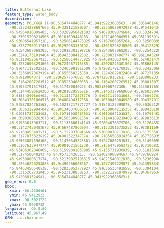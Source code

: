 ```yaml
---
title: Butternut Lake
feature_type: water_body
description: ''
geometry: POLYGON ((-90.5354744848777 45.94129223683583, -90.53564614625401 45.94176972468263,
  -90.53324288697665 45.94338121580507, -90.53358620972928 45.94541043429171, -90.53204125733347
  45.94564916099485, -90.53289956421503 45.94678309879684, -90.53247041077876 45.94952832583658,
  -90.53015298218506 45.95161699446233, -90.5271489080951 45.95113959143053, -90.52568978639194
  45.95006541957218, -90.52586144776825 45.95167666955264, -90.5256039556993 45.95281048405231,
  -90.52877969117456 45.95292983159792, -90.53015298218506 45.95412329291664, -90.53015298218506
  45.95543607068203, -90.52912301392716 45.95543607068203, -90.52543229432298 45.95758418540117,
  -90.52491731019404 45.95943388412682, -90.5250031408777 45.96110452667813, -90.52611893982824
  45.96110452667813, -90.52586144776825 45.9646843053764, -90.52483147950139 45.9662354709779,
  -90.52526063294665 45.96724967115685, -90.52028245301562 45.96868145156266, -90.52165574402613
  45.97047112502532, -90.52465981812509 45.97208178170018, -90.5242306646888 45.97369239153578,
  -90.52568978639194 45.97655558225858, -90.52242822022404 45.97727135680874, -90.52182740541143
  45.97918004371, -90.52062577576825 45.97870287815261, -90.51908082337245 45.97721170928314,
  -90.51642007203512 45.97852394000853, -90.51642007203512 45.98001507354064, -90.51779336304563
  45.97953791517934, -90.517450040293 45.98252008747306, -90.51556176515356 45.98317614382176,
  -90.51444596620303 45.98281829586816, -90.51453179688669 45.98603884418191, -90.51418847413409
  45.98824540800963, -90.51152772278776 45.99057115033862, -90.50843781800515 45.99385087728101,
  -90.50843781800515 45.99480494317066, -90.50500459046989 45.99432791228182, -90.50388879151939
  45.99587824763568, -90.50217217774727 45.99540122599878, -90.50363129945042 45.99414902463846,
  -90.50363129945042 45.99134637606553, -90.50509042115357 45.98943810859119, -90.50689286561833
  45.98955737723603, -90.50715035767831 45.98639667131837, -90.50706452699464 45.98341470783894,
  -90.50903863282673 45.98156580981554, -90.51144189210409 45.97983613963711, -90.50946778627201
  45.97983613963711, -90.51135606141143 45.97804676879706, -90.51264352173828 45.97679417480311,
  -90.51427430482673 45.97667487865904, -90.51333016725252 45.97381169410497, -90.51564759583722
  45.97160455497571, -90.51727837891669 45.97088870717916, -90.51753587098564 45.96927801580849,
  -90.51770753236197 45.96802522347074, -90.51856583924354 45.96772693540423, -90.51676339478774
  45.96563887396368, -90.51470345826301 45.96247680251837, -90.51496095033197 45.96086586654089,
  -90.51676339478774 45.95901621561838, -90.51564759583722 45.95710683377091, -90.51564759583722
  45.95406362046069, -90.51599091858985 45.95155731930839, -90.51813668580724 45.95048315554656,
  -90.517450040293 45.94785733426515, -90.52002496094667 45.94797669247615, -90.52019662232298
  45.94958800317574, -90.52139825196615 45.94821540812836, -90.52362984986721 45.94618629231859,
  -90.52646226258085 45.94499266008667, -90.5277497229077 45.94439583433302, -90.52835053772927
  45.94463456540538, -90.52835053772927 45.94636533493659, -90.53041047425401 45.94636533493659,
  -90.53152627320455 45.94523138858953, -90.53221291870979 45.94367963494692, -90.53332871766032
  45.9420681524981, -90.5354744848777 45.94129223683583))
geo_error: 0.0
bbox:
  xmin: -90.5356461
  ymin: 45.9412922
  xmax: -90.5021722
  ymax: 45.9958782
longitude: -90.5189
latitude: 45.967149
OSM: .na.character
---
```

